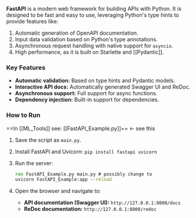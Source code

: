 **FastAPI** is a modern web framework for building APIs with Python. It is designed to be fast and easy to use, leveraging Python's type hints to provide features like:

1. Automatic generation of OpenAPI documentation.
2. Input data validation based on Python's type annotations.
3. Asynchronous request handling with native support for `asyncio`.
4. High performance, as it is built on Starlette and [[Pydantic]].
### Key Features

- **Automatic validation:** Based on type hints and Pydantic models.
- **Interactive API docs:** Automatically generated Swagger UI and ReDoc.
- **Asynchronous support:** Full support for async functions.
- **Dependency injection:** Built-in support for dependencies.

### How to Run

==In [[ML_Tools]] see: [[FastAPI_Example.py]]== <- see this

1. Save the script as `main.py`.
2. Install FastAPI and Uvicorn:
    `pip install fastapi uvicorn`
    
3. Run the server:  
	```cmd
	ren FastAPI_Example.py main.py # possibly change to
	uvicorn FastAPI_Example:app --reload
	```
    
4. Open the browser and navigate to:
    - **API documentation (Swagger UI):** `http://127.0.0.1:8000/docs`
    - **ReDoc documentation:** `http://127.0.0.1:8000/redoc`